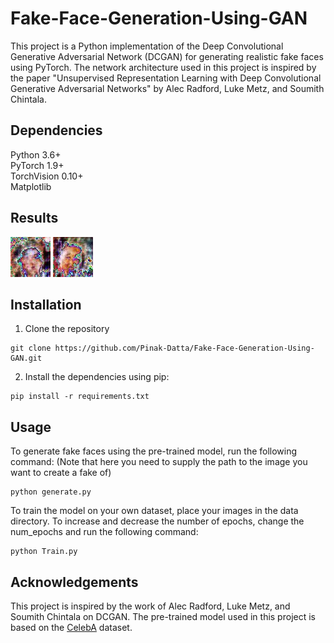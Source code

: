 # Fake-Face-Generation-Using-GAN

This project is a Python implementation of the Deep Convolutional Generative Adversarial Network (DCGAN) for generating realistic fake faces using PyTorch. The network architecture used in this project is inspired by the paper "Unsupervised Representation Learning with Deep Convolutional Generative Adversarial Networks" by Alec Radford, Luke Metz, and Soumith Chintala.

## Dependencies
Python 3.6+  
PyTorch 1.9+  
TorchVision 0.10+  
Matplotlib  

## Results
![Output for 1000 Epochs](https://github.com/Pinak-Datta/Fake-Face-Generation-Using-GAN/blob/main/output_image.jpg)
![Another Generated Output for 1000 Epochs](https://github.com/Pinak-Datta/Fake-Face-Generation-Using-GAN/blob/main/output_image_1000.jpg)

## Installation
1. Clone the repository
```
git clone https://github.com/Pinak-Datta/Fake-Face-Generation-Using-GAN.git
```  
2. Install the dependencies using pip:
```
pip install -r requirements.txt
``` 

## Usage
To generate fake faces using the pre-trained model, run the following command: (Note that here you need to supply the path to the image you want to create a fake of)  
```
python generate.py
```
To train the model on your own dataset, place your images in the data directory. To increase and decrease the number of epochs, change the num_epochs and run the following command:
```
python Train.py
```

## Acknowledgements
This project is inspired by the work of Alec Radford, Luke Metz, and Soumith Chintala on DCGAN. The pre-trained model used in this project is based on the [CelebA](https://www.kaggle.com/datasets/jessicali9530/celeba-dataset) dataset.
